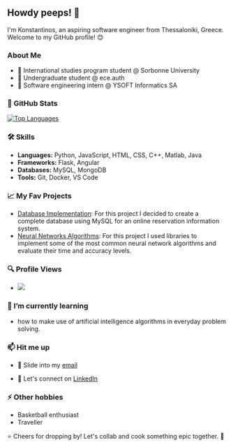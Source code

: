## Howdy peeps! 👋 

I'm Konstantinos, an aspiring software engineer from Thessaloniki, Greece. Welcome to my GitHub profile! 😊

### About Me

- 🌱 International studies program student @ Sorbonne University
- 🔭 Undergraduate student @ ece.auth
- 💼 Software engineering intern @ YSOFT Informatics SA

### 🚀 GitHub Stats

[![Top Languages](https://github-readme-stats.vercel.app/api/top-langs/?username=conmylo&layout=compact&theme=radical)](https://github.com/conmylo)

### 🛠️ Skills

- **Languages:** Python, JavaScript, HTML, CSS, C++, Matlab, Java
- **Frameworks:** Flask, Angular
- **Databases:** MySQL, MongoDB
- **Tools:** Git, Docker, VS Code

### 📈 My Fav Projects

- [Database Implementation](https://github.com/conmylo/databases-eeauth): For this project I decided to create a complete database using MySQL for an online reservation information system.
- [Neural Networks Algorithms](https://github.com/conmylo/neuralnets-eeauth): For this project I used libraries to implement some of the most common neural network algorithms and evaluate their time and accuracy levels.

### 🔍 Profile Views

- ![](https://komarev.com/ghpvc/?username=conmylo&color=blueviolet&label=Views+Count&)

### 🌱 I’m currently learning

- how to make use of artificial intelligence algorithms in everyday problem solving.

### 📫 Hit me up

- 💬 Slide into my [email](mailto:conmylo@hotmail.com)
<!-- - 🌐 [Personal Website](https://www.yourwebsite.com) -->
- 💼 Let's connect on [LinkedIn](https://www.linkedin.com/in/conmylo)

### ⚡ Other hobbies

- Basketball enthusiast
- Traveller

⭐️ Cheers for dropping by! Let's collab and cook something epic together. 👯
